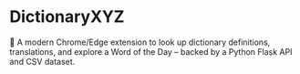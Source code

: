 # DictionaryXYZ
🚀 A modern Chrome/Edge extension to look up dictionary definitions, translations, and explore a Word of the Day – backed by a Python Flask API and CSV dataset.

